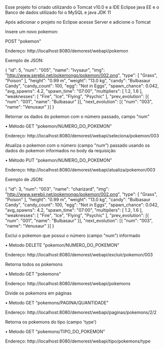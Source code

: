 Esse projeto foi criado utilizando o Tomcat v10.0 e a IDE Eclipse java EE e o Banco de dados utilizado foi o MySQL e java JDK 11

Após adicionar o projeto no Eclipse acesse Server e adicione o Tomcat


Insere um novo pokemon:

POST "pokemon"

Endereço: http://localhost:8080/demorest/webapi/pokemon

Exemplo de JSON:

{
    "id": 5,
    "num": "005",
    "name": "Ivysaur",
    "img": "http://www.serebii.net/pokemongo/pokemon/002.png",
    "type": [
      "Grass",
      "Poison"
    ],
    "height": "0.99 m",
    "weight": "13.0 kg",
    "candy": "Bulbasaur Candy",
    "candy_count": 100,
    "egg": "Not in Eggs",
    "spawn_chance": 0.042,
    "avg_spawns": 4.2,
    "spawn_time": "07:00",
    "multipliers": [
      1.2,
      1.6
    ],
    "weaknesses": [
      "Fire",
      "Ice",
      "Flying",
      "Psychic"
    ],
    "prev_evolution": [{
      "num": "001",
      "name": "Bulbasaur"
    }],
    "next_evolution": [{
      "num": "003",
      "name": "Venusaur"
    }]
  }
  
  
  Retornar os dados do pokemon com o número passado, campo "num"
  
  •	Método GET "pokemon/NUMERO_DO_POKEMON" 
  
  Endereço: http://localhost:8080/demorest/webapi/seleciona/pokemon/003
  
  
  
  Atualiza o pokemon com o número (campo "num") passado usando os dados do pokemon informados no body da requisição
  
  •	Método PUT "pokemon/NUMERO_DO_POKEMON"  
  
  Endereço: http://localhost:8080/demorest/webapi/atualiza/pokemon/003
  
  Exemplo de JSON:
  
  {
    "id": 3,
    "num": "003",
    "name": "charizard",
    "img": "http://www.serebii.net/pokemongo/pokemon/002.png",
    "type": [
      "Grass",
      "Poison"
    ],
    "height": "0.99 m",
    "weight": "13.0 kg",
    "candy": "Bulbasaur Candy",
    "candy_count": 100,
    "egg": "Not in Eggs",
    "spawn_chance": 0.042,
    "avg_spawns": 4.2,
    "spawn_time": "07:00",
    "multipliers": [
      1.2,
      1.6
    ],
    "weaknesses": [
      "Fire",
      "Ice",
      "Flying",
      "Psychic"
    ],
    "prev_evolution": [{
      "num": "001",
      "name": "Bulbasaur"
    }],
    "next_evolution": [{
      "num": "003",
      "name": "Venusaur"
    }]
  }
  
  
  
  Exclui o pokemon que possui o número (campo "num") informado
  
  •	Metodo DELETE "pokemon/NUMERO_DO_POKEMON" 
  
  Endereço: http://localhost:8080/demorest/webapi/excluir/pokemon/003
  
  
  Retorna todos os pokemons
  
  •	Metodo GET "pokemons"
  
  Endereço: http://localhost:8080/demorest/webapi/pokemons
  
  
  
  Divide os pokemons em páginas 
  
  •	Metodo GET "pokemons/PAGINA/QUANTIDADE"
  
  Endereço: http://localhost:8080/demorest/webapi/paginas/pokemons/2/2
  
  
  
  Retorna os pokemons do tipo (campo 'type')
  
  •	Metodo GET "pokemons/TIPO_DO_POKEMON"
  
  Endereço: http://localhost:8080/demorest/webapi/tipo/pokemons/type
  
  
  
  
  
  
